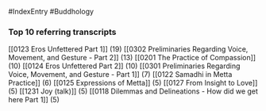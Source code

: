#IndexEntry #Buddhology

### Top 10 referring transcripts
[[0123 Eros Unfettered Part 1]] (19)
[[0302 Preliminaries Regarding Voice, Movement, and Gesture - Part 2]] (13)
[[0201 The Practice of Compassion]] (10)
[[0124 Eros Unfettered Part 2]] (10)
[[0301 Preliminaries Regarding Voice, Movement, and Gesture - Part 1]] (7)
[[0122 Samadhi in Metta Practice]] (6)
[[0125 Expressions of Metta]] (5)
[[0127 From Insight to Love]] (5)
[[1231 Joy (talk)]] (5)
[[0118 Dilemmas and Delineations - How did we get here Part 1]] (5)

